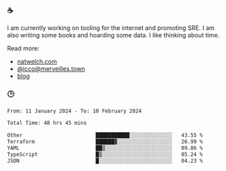 ### ☕

I am currently working on tooling for the internet and promoting SRE. I am also writing some books and hoarding some data. I like thinking about time. 

Read more:

 - [natwelch.com](https://natwelch.com)
 - [@icco@merveilles.town](https://merveilles.town/@icco)
 - [blog](https://writing.natwelch.com)

### 🕒

<!--START_SECTION:waka-->

```txt
From: 11 January 2024 - To: 10 February 2024

Total Time: 48 hrs 45 mins

Other                        ███████████░░░░░░░░░░░░░░   43.55 %
Terraform                    ██████▓░░░░░░░░░░░░░░░░░░   26.99 %
YAML                         ██▒░░░░░░░░░░░░░░░░░░░░░░   09.86 %
TypeScript                   █▒░░░░░░░░░░░░░░░░░░░░░░░   05.24 %
JSON                         █░░░░░░░░░░░░░░░░░░░░░░░░   04.23 %
```

<!--END_SECTION:waka-->
